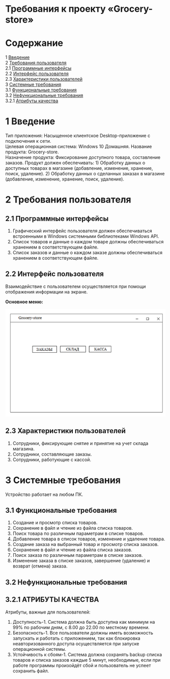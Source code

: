 
# Требования к проекту «Grocery-store»

# Содержание
1 [Введение](#intro)  
2 [Требования пользователя](#user_requirements)  
2.1 [Программные интерфейсы](#software_interfaces)  
2.2 [Интерфейс пользователя](#user_interface)  
2.3 [Характеристики пользователей](#user_specifications)    
3 [Системные требования](#system_requirements)  
3.1 [Функциональные требования](#functional_requirements)  
3.2 [Нефункциональные требования](#non-functional_requirements)  
3.2.1 [Атрибуты качества](#quality_attributes)  
 
<a name="intro"/>

# 1 Введение

Тип приложения: Насыщенное клиентское Desktop-приложение с подключения к сети.  
Целевая операционная система: Windows 10 Домашняя. 
Название продукта: Grocery-store.  
Назначение продукта: Фиксирование доступного товара, составление заказов.  Продукт должен обеспечивать: 1) Обработку данных о доступных товарах в магазине (добавление, изменение, хранение, поиск, удаление). 2) Обработку данных о сделанных заказах в магазине (добавление, изменение, хранение, поиск, удаление).

<a name="user_requirements"/>

# 2 Требования пользователя

<a name="software_interfaces"/>

## 2.1 Программные интерфейсы
1) Графический интерфейс пользователя должен обеспечиваться встроенными в Windows системными библиотеками Windows API.
2) Список товаров и данные о каждом товаре должны обеспечиваться хранением в соответствующем файле. 
3) Список заказов и данные о каждом заказе должны обеспечиваться хранением в соответствующем файле.

<a name="user_interface"/>

## 2.2 Интерфейс пользователя


Взаимодействие с пользователем осуществляется при помощи отображения информации на экране.

**Основное меню:**


![Основное меню](https://github.com/MaksimLT94/grocery-store/blob/master/Requirements/menu.png)


<a name="user_specifications"/>

## 2.3 Характеристики пользователей

1) Сотрудники, фиксирующие снятие и принятие на учет склада магазина.
2) Сотрудники, составляющие заказы.
3) Сотрудники, работующие с кассой.

<a name="assumptions_and_dependencies"/>

<a name="system_requirements"/> 

# 3 Системные требования

Устройство работает на любом ПК.

<a name="functional_requirements"/>

## 3.1 Функциональные требования
1) Создание и просмотр списка товаров.
2) Сохранение в файл и чтение из файла списка товаров. 
3) Поиск товара по различным параметрам в списке товаров. 
4) Добавление товара в список товаров, изменение и удаление товара. 
5) Создание заказа на выбранный товар и просмотр списка заказов. 
6) Сохранение в файл и чтение из файла списка заказов. 
7) Поиск заказа по различным параметрам в списке заказов. 
8) Изменение заказа в списке заказов, завершение (удаление) и возврат (отмена) заказа. 

<a name="non-functional_requirements"/>

## 3.2 Нефункциональные требования

<a name="quality_attributes"/>

## 3.2.1 АТРИБУТЫ КАЧЕСТВА

Атрибуты, важные для пользователей:
1) Доступность-1. Система должна быть доступна как минимум на 99% по рабочим дням, с 8.00 до 22.00 по местному времени.
2) Безопасность-1. Все пользователи должны иметь возможность запускать и работать с приложением, так как блокировка неавторизованного доступа осуществляется при запуске операционной системы. 
3) Устойчивость к сбоям-1. Система должна сохранять backup списка товаров и списка заказов каждые 5 минут, необходимые, если при работе программы произойдёт сбой и пользователь не успеет сохранить файл.

